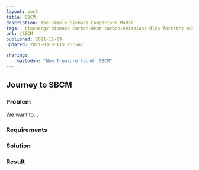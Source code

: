 ```yaml
---
layout: post
title: SBCM
description: The Simple Biomass Comparison Model
tags:  bioenergy biomass carbon-debt carbon-emissions dlca forestry modelling-tool python
url: /SBCM
published: 2021-11-29
updated: 2021-03-03T15:15:56Z

sharing:
    mastodon: "New Treasure found: SBCM"
---
```


## Journey to SBCM

### Problem

We want to... 

### Requirements

### Solution

### Result